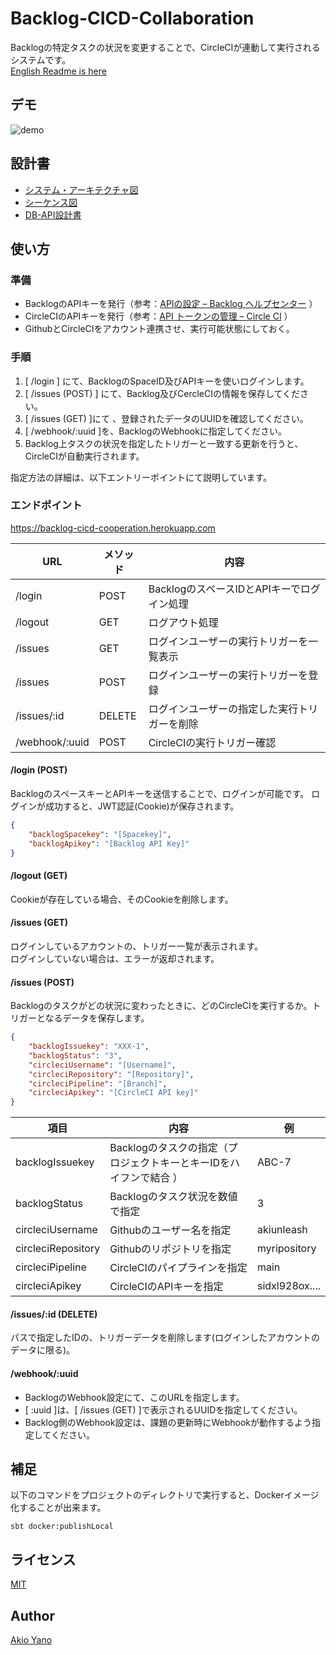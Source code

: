 # Backlog-CICD-Collaboration

Backlogの特定タスクの状況を変更することで、CircleCIが連動して実行されるシステムです。  
[English Readme is here](https://github.com/AkiUnleash/Backlog-CICD-cooperation/blob/main/README.md)

## デモ
![demo](/demo/demo.gif)


## 設計書

- [システム・アーキテクチャ図](https://cacoo.com/diagrams/JbFA6UR4chm083qo/5D359?reload_rt=1625905817698_0)
- [シーケンス図](https://cacoo.com/diagrams/JbFA6UR4chm083qo/4E1D2?reload_rt=1625905817698_0)
- [DB-API設計書](https://docs.google.com/spreadsheets/d/1COsu1uTUe9xB2TvbY62HldaVBebx5qDsnjZVuvT1_kw/edit?usp=sharing)


## 使い方
### 準備
- BacklogのAPIキーを発行（参考：[APIの設定 – Backlog ヘルプセンター](https://support-ja.backlog.com/hc/ja/articles/360035641754-API%E3%81%AE%E8%A8%AD%E5%AE%9A) ）
- CircleCIのAPIキーを発行（参考：[API トークンの管理 – Circle CI](https://circleci.com/docs/ja/2.0/managing-api-tokens/) ）
- GithubとCircleCIをアカウント連携させ、実行可能状態にしておく。

### 手順

1. [ /login ] にて、BacklogのSpaceID及びAPIキーを使いログインします。
2. [ /issues (POST) ] にて、Backlog及びCercleCIの情報を保存してください。
3. [ /issues (GET) ]にて 、登録されたデータのUUIDを確認してください。
4. [ /webhook/:uuid ]を、BacklogのWebhookに指定してください。
5. Backlog上タスクの状況を指定したトリガーと一致する更新を行うと、CircleCIが自動実行されます。

指定方法の詳細は、以下エントリーポイントにて説明しています。

### エンドポイント 

https://backlog-cicd-cooperation.herokuapp.com

 | URL | メソッド  |  内容  |
 | --- | ---- | ---- |
 | /login | POST | BacklogのスペースIDとAPIキーでログイン処理  |
 | /logout | GET | ログアウト処理  |
 | /issues | GET | ログインユーザーの実行トリガーを一覧表示  |
 | /issues | POST | ログインユーザーの実行トリガーを登録  |
 | /issues/:id | DELETE | ログインユーザーの指定した実行トリガーを削除  |
 | /webhook/:uuid | POST  |  CircleCIの実行トリガー確認  |

#### /login (POST)

BacklogのスペースキーとAPIキーを送信することで、ログインが可能です。
ログインが成功すると、JWT認証(Cookie)が保存されます。

```json
{
    "backlogSpacekey": "[Spacekey]",
    "backlogApikey": "[Backlog API Key]"
}
```

#### /logout (GET)

Cookieが存在している場合、そのCookieを削除します。

#### /issues (GET)

ログインしているアカウントの、トリガー一覧が表示されます。  
ログインしていない場合は、エラーが返却されます。

#### /issues (POST)

Backlogのタスクがどの状況に変わったときに、どのCircleCIを実行するか。トリガーとなるデータを保存します。

```json
{
    "backlogIssuekey": "XXX-1",
    "backlogStatus": "3",
    "circleciUsername": "[Username]",
    "circleciRepository": "[Repository]",
    "circleciPipeline": "[Branch]",
    "circleciApikey": "[CircleCI API key]"
}
```
| 項目 | 内容  |  例  |
| --- | ---- | ---- |
| backlogIssuekey    | Backlogのタスクの指定（プロジェクトキーとキーIDをハイフンで結合 ） | ABC-7  |
| backlogStatus      | Backlogのタスク状況を数値で指定 | 3 |
| circleciUsername   | Githubのユーザー名を指定 | akiunleash   |
| circleciRepository | Githubのリポジトリを指定 | myripository |
| circleciPipeline   | CircleCIのパイプラインを指定 | main  |
| circleciApikey     | CircleCIのAPIキーを指定 | sidxl928ox....  |

#### /issues/:id (DELETE)

パスで指定したIDの、トリガーデータを削除します(ログインしたアカウントのデータに限る)。  

#### /webhook/:uuid

- BacklogのWebhook設定にて、このURLを指定します。 
- [ :uuid ]は、[ /issues (GET) ]で表示されるUUIDを指定してください。
- Backlog側のWebhook設定は、課題の更新時にWebhookが動作するよう指定してください。

## 補足

以下のコマンドをプロジェクトのディレクトリで実行すると、Dockerイメージ化することが出来ます。

```shell
sbt docker:publishLocal
```


## ライセンス

[MIT](https://github.com/tcnksm/tool/blob/master/LICENCE)

## Author

[Akio Yano](https://github.com/AkiUnleash)
